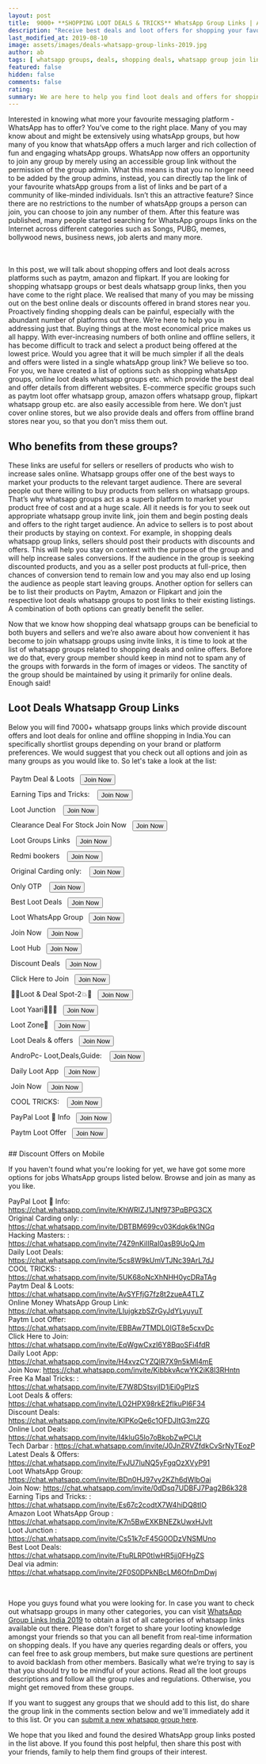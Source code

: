 ```yaml
---
layout: post
title:  9000+ **SHOPPING LOOT DEALS & TRICKS** WhatsApp Group Links | August 2019
description: "Receive best deals and loot offers for shopping your favourite items from e-commerce websites as well as stores near you"
last_modified_at: 2019-08-10
image: assets/images/deals-whatsapp-group-links-2019.jpg
author: ab
tags: [ whatsapp groups, deals, shopping deals, whatsapp group join links, loot offers, loot deals, amazon, flipkart, paytm offers ]
featured: false
hidden: false
comments: false
rating:
summary: We are here to help you find loot deals and offers for shopping from your favourite websites such as Paytm, Flipkart, Amazon, Snapdeal, Shopclues etc. Not only that, you will also find deals and discounts for brands near you. Isn't that exciting? You can save thousands of your hard earned monry by taking a look at the <strong>9000+ whatsapp group links </strong> that we have listed for you right here. The best part, you can join as many as you like and that too for <strong>free!!</strong>. We'll tell you how. Go ahead and explore the list.
---
```


Interested in knowing what more your favourite messaging platform - WhatsApp has to offer? You’ve come to the right place. Many of you may know about and might be extensively using whatsApp groups, but how many of you know that whatsApp offers a much larger and rich collection of fun and engaging whatsApp groups. WhatsApp now offers an opportunity to join any group by merely using an accessible group link without the permission of the group admin. What this means is that you no longer need to be added by the group admins, instead, you can directly tap the link of your favourite whatsApp groups from a list of links and be part of a community of like-minded individuals. Isn’t this an attractive feature? Since there are no restrictions to the number of whatsApp groups a person can join, you can choose to join any number of them. After this feature was published, many people started searching for WhatsApp groups links on the Internet across different categories such as Songs, PUBG, memes, bollywood news, business news, job alerts and many more.

<br/><br/>
In this post, we will talk about shopping offers and loot deals across platforms such as paytm, amazon and flipkart. If you are looking for shopping whatsapp groups or best deals whatsapp group links, then you have come to the right place. We realised that many of you may be missing out on the best online deals or discounts offered in brand stores near you. Proactively finding shopping deals can be painful, especially with the abundant number of platforms out there. We’re here to help you in addressing just that. Buying things at the most economical price makes us all happy. With ever-increasing numbers of both online and offline sellers, it has become difficult to track and select a product being offered at the lowest price. Would you agree that it will be much simpler if all the deals and offers were listed in a single whatsApp group link? We believe so too. For you, we have created a list of options such as shopping whatsApp groups, online loot deals whatsapp groups etc. which provide the best deal and offer details from different websites. E-commerce specific groups such as paytm loot offer whatsapp group, amazon offers whatsapp group, flipkart whatsapp group etc. are also easily accessible from here. We don’t just cover online stores, but we also provide deals and offers from offline brand stores near you, so that you don’t miss them out.

## Who benefits from these groups?

These links are useful for sellers or resellers of products who wish to increase sales online. Whatsapp groups offer one of the best ways to market your products to the relevant target audience. There are several people out there willing to buy products from sellers on whatsapp groups. That’s why whatsapp groups act as a superb platform to market your product free of cost and at a huge scale. All it needs is for you to seek out appropriate whatsapp group invite link, join them and begin posting deals and offers to the right target audience. An advice to sellers is to post about their products by staying on context. For example, in shopping deals whatsapp group links, sellers should post their products with discounts and offers. This will help you stay on context with the purpose of the group and will help increase sales conversions. If the audience in the group is seeking discounted products, and you as a seller post products at full-price, then chances of conversion tend to remain low and you may also end up losing the audience as people start leaving groups. Another option for sellers can be to list their products on Paytm, Amazon or Flipkart and join the respective loot deals whatsapp groups to post links to their existing listings. A combination of both options can greatly benefit the seller.

Now that we know how shopping deal whatsapp groups can be beneficial to both buyers and sellers and we’re also aware about how convenient it has become to join whatsapp groups using invite links, it is time to look at the list of whatsapp groups related to shopping deals and online offers. Before we do that, every group member should keep in mind not to spam any of the groups with forwards in the form of images or videos. The sanctity of the group should be maintained by using it primarily for online deals. Enough said!


## Loot Deals Whatsapp Group Links

Below you will find 7000+ whatsapp groups links which provide discount offers and loot deals for online and offline shopping in India.You can specifically shortlist groups depending on your brand or platform preferences. We would suggest that you check out all options and join as many groups as you would like to. So let's take a look at the list:

<div style="display:flex; padding: 5px"><div>Paytm Deal & Loots&nbsp;&nbsp;&nbsp;</div><div><a href="https://chat.whatsapp.com/invite/AvSYFfjG7fz8t2zueA4TLZ" rel="nofollow"> <button class="btn btn-success"> Join Now </button></a></div></div>
<div style="display:flex; padding: 5px"><div>Earning Tips and Tricks: &nbsp;&nbsp;&nbsp;</div><div><a href="https://chat.whatsapp.com/invite/Es67c2codtX7W4hiDQ8tIO" rel="nofollow"> <button class="btn btn-success"> Join Now </button></a></div></div>
<div style="display:flex; padding: 5px"><div>Loot Junction &nbsp;&nbsp;&nbsp;</div><div><a href="https://chat.whatsapp.com/invite/Cs51k7cF45G0ODzVNSMUno" rel="nofollow"> <button class="btn btn-success"> Join Now </button></a></div></div>
<div style="display:flex; padding: 5px"><div>Clearance Deal For Stock Join Now&nbsp;&nbsp;&nbsp;</div><div><a href="https://chat.whatsapp.com/invite/JynA8qCXrO4F43z9Z17k6M" rel="nofollow"> <button class="btn btn-success"> Join Now </button></a></div></div>
<div style="display:flex; padding: 5px"><div>Loot Groups Links&nbsp;&nbsp;&nbsp;</div><div><a href="https://chat.whatsapp.com/invite/FCTbpk79D4C1Wd0PVyESME" rel="nofollow"> <button class="btn btn-success"> Join Now </button></a></div></div>
<div style="display:flex; padding: 5px"><div>Redmi bookers &nbsp;&nbsp;&nbsp;</div><div><a href="https://chat.whatsapp.com/invite/4DkhdedursL77zK8Jrlcdf" rel="nofollow"> <button class="btn btn-success"> Join Now </button></a></div></div>
<div style="display:flex; padding: 5px"><div>Original Carding only: &nbsp;&nbsp;&nbsp;</div><div><a href="https://chat.whatsapp.com/invite/DBTBM699cv03Kdqk6k1NGq" rel="nofollow"> <button class="btn btn-success"> Join Now </button></a></div></div>
<div style="display:flex; padding: 5px"><div>Only OTP &nbsp;&nbsp;&nbsp;</div><div><a href="https://chat.whatsapp.com/invite/0SMRbhfxmi1JpeJwKJWuFo" rel="nofollow"> <button class="btn btn-success"> Join Now </button></a></div></div>
<div style="display:flex; padding: 5px"><div>Best Loot Deals&nbsp;&nbsp;&nbsp;</div><div><a href="https://chat.whatsapp.com/invite/FtuRLRP0tIwHR5jj0FHgZS" rel="nofollow"> <button class="btn btn-success"> Join Now </button></a></div></div>
<div style="display:flex; padding: 5px"><div>Loot WhatsApp Group&nbsp;&nbsp;&nbsp;</div><div><a href="https://chat.whatsapp.com/invite/BDn0HJ97vy2KZh6dWlbOai" rel="nofollow"> <button class="btn btn-success"> Join Now </button></a></div></div>
<div style="display:flex; padding: 5px"><div>Join Now&nbsp;&nbsp;&nbsp;</div><div><a href="https://chat.whatsapp.com/invite/KibbkvAcwYK2iK8l3RHntn" rel="nofollow"> <button class="btn btn-success"> Join Now </button></a></div></div>
<div style="display:flex; padding: 5px"><div>Loot Hub&nbsp;&nbsp;&nbsp;</div><div><a href="https://chat.whatsapp.com/invite/6sGwdZpPrFnHFzUyi4ra8e" rel="nofollow"> <button class="btn btn-success"> Join Now </button></a></div></div>
<div style="display:flex; padding: 5px"><div>Discount Deals&nbsp;&nbsp;&nbsp;</div><div><a href="https://chat.whatsapp.com/invite/KIPKoQe6c1OFDJItG3m2ZG" rel="nofollow"> <button class="btn btn-success"> Join Now </button></a></div></div>
<div style="display:flex; padding: 5px"><div> Click Here to Join&nbsp;&nbsp;&nbsp;</div><div><a href="https://chat.whatsapp.com/invite/EqWgwCxzI6Y8BqoSFi4fdR" rel="nofollow"> <button class="btn btn-success"> Join Now </button></a></div></div>
<div style="display:flex; padding: 5px"><div>🔴💥Loot & Deal Spot-2💥🔴&nbsp;&nbsp;&nbsp;</div><div><a href="https://chat.whatsapp.com/invite/CdpWoKDy87pJhIWHgfPPAh" rel="nofollow"> <button class="btn btn-success"> Join Now </button></a></div></div>
<div style="display:flex; padding: 5px"><div>Loot Yaari🤑🤑🤑&nbsp;&nbsp;&nbsp;</div><div><a href="https://chat.whatsapp.com/invite/2GSwPdTWZc0411Ttv5lwBf" rel="nofollow"> <button class="btn btn-success"> Join Now </button></a></div></div>
<div style="display:flex; padding: 5px"><div>Loot Zone🤑&nbsp;&nbsp;&nbsp;</div><div><a href="https://chat.whatsapp.com/invite/Kbm3VbEgnQb91greMNB2SK" rel="nofollow"> <button class="btn btn-success"> Join Now </button></a></div></div>
<div style="display:flex; padding: 5px"><div>Loot Deals & offers&nbsp;&nbsp;&nbsp;</div><div><a href="https://chat.whatsapp.com/invite/LO2HPX98rkE2fIkuPI6F34" rel="nofollow"> <button class="btn btn-success"> Join Now </button></a></div></div>
<div style="display:flex; padding: 5px"><div>AndroPc- Loot,Deals,Guide: &nbsp;&nbsp;&nbsp;</div><div><a href="https://chat.whatsapp.com/invite/8X5pHM8vB2s8ItRUx6pwi5" rel="nofollow"> <button class="btn btn-success"> Join Now </button></a></div></div>
<div style="display:flex; padding: 5px"><div>Daily Loot App&nbsp;&nbsp;&nbsp;</div><div><a href="https://chat.whatsapp.com/invite/H4xvzCYZQlR7X9n5kMI4mE" rel="nofollow"> <button class="btn btn-success"> Join Now </button></a></div></div>
<div style="display:flex; padding: 5px"><div>Join Now&nbsp;&nbsp;&nbsp;</div><div><a href="https://chat.whatsapp.com/invite/0dDsq7UDBFJ7Pag2B6k328" rel="nofollow"> <button class="btn btn-success"> Join Now </button></a></div></div>
<div style="display:flex; padding: 5px"><div>COOL TRICKS: &nbsp;&nbsp;&nbsp;</div><div><a href="https://chat.whatsapp.com/invite/5UK68oNcXhNHH0ycDRaTAg" rel="nofollow"> <button class="btn btn-success"> Join Now </button></a></div></div>
<div style="display:flex; padding: 5px"><div>PayPal Loot 🎁 Info&nbsp;&nbsp;&nbsp;</div><div><a href="https://chat.whatsapp.com/invite/KhWRIZJ1JNf973PqBPG3CX" rel="nofollow"> <button class="btn btn-success"> Join Now </button></a></div></div>
<div style="display:flex; padding: 5px"><div>Paytm Loot Offer&nbsp;&nbsp;&nbsp;</div><div><a href="https://chat.whatsapp.com/invite/EBBAw7TMDL0IGT8e5cxvDc" rel="nofollow"> <button class="btn btn-success"> Join Now </button></a></div></div>

<br />
## Discount Offers on Mobile

If you haven't found what you're looking for yet, we have got some more options for jobs WhatsApp groups listed below. Browse and join as many as you like.

PayPal Loot 🎁 Info: <a href="https://chat.whatsapp.com/invite/KhWRIZJ1JNf973PqBPG3CX" rel="nofollow">https://chat.whatsapp.com/invite/KhWRIZJ1JNf973PqBPG3CX</a><br />
Original Carding only: : <a href="https://chat.whatsapp.com/invite/DBTBM699cv03Kdqk6k1NGq" rel="nofollow">https://chat.whatsapp.com/invite/DBTBM699cv03Kdqk6k1NGq</a><br />
Hacking Masters: : <a href="https://chat.whatsapp.com/invite/74Z9nKilIRaI0asB9UoQJm" rel="nofollow">https://chat.whatsapp.com/invite/74Z9nKilIRaI0asB9UoQJm</a><br />
Daily Loot Deals: <a href="https://chat.whatsapp.com/invite/5cs8W9kUmVTJNc39ArL7dJ" rel="nofollow">https://chat.whatsapp.com/invite/5cs8W9kUmVTJNc39ArL7dJ</a><br />
COOL TRICKS: : <a href="https://chat.whatsapp.com/invite/5UK68oNcXhNHH0ycDRaTAg" rel="nofollow">https://chat.whatsapp.com/invite/5UK68oNcXhNHH0ycDRaTAg</a><br />
Paytm Deal & Loots: <a href="https://chat.whatsapp.com/invite/AvSYFfjG7fz8t2zueA4TLZ" rel="nofollow">https://chat.whatsapp.com/invite/AvSYFfjG7fz8t2zueA4TLZ</a><br />
Online Money WhatsApp Group Link: <a href="https://chat.whatsapp.com/invite/LIujgkzbSZrGyJdYLyuyuT" rel="nofollow">https://chat.whatsapp.com/invite/LIujgkzbSZrGyJdYLyuyuT</a><br />
Paytm Loot Offer: <a href="https://chat.whatsapp.com/invite/EBBAw7TMDL0IGT8e5cxvDc" rel="nofollow">https://chat.whatsapp.com/invite/EBBAw7TMDL0IGT8e5cxvDc</a><br />
Click Here to Join: <a href="https://chat.whatsapp.com/invite/EqWgwCxzI6Y8BqoSFi4fdR" rel="nofollow">https://chat.whatsapp.com/invite/EqWgwCxzI6Y8BqoSFi4fdR</a><br />
Daily Loot App: <a href="https://chat.whatsapp.com/invite/H4xvzCYZQlR7X9n5kMI4mE" rel="nofollow">https://chat.whatsapp.com/invite/H4xvzCYZQlR7X9n5kMI4mE</a><br />
Join Now: <a href="https://chat.whatsapp.com/invite/KibbkvAcwYK2iK8l3RHntn" rel="nofollow">https://chat.whatsapp.com/invite/KibbkvAcwYK2iK8l3RHntn</a><br />
Free Ka Maal Tricks: : <a href="https://chat.whatsapp.com/invite/E7W8DStsvjID1jEi0gPIzS" rel="nofollow">https://chat.whatsapp.com/invite/E7W8DStsvjID1jEi0gPIzS</a><br />
Loot Deals & offers: <a href="https://chat.whatsapp.com/invite/LO2HPX98rkE2fIkuPI6F34" rel="nofollow">https://chat.whatsapp.com/invite/LO2HPX98rkE2fIkuPI6F34</a><br />
Discount Deals: <a href="https://chat.whatsapp.com/invite/KIPKoQe6c1OFDJItG3m2ZG" rel="nofollow">https://chat.whatsapp.com/invite/KIPKoQe6c1OFDJItG3m2ZG</a><br />
Online Loot Deals: <a href="https://chat.whatsapp.com/invite/I4kluG5lo7oBkobZwPClJt" rel="nofollow">https://chat.whatsapp.com/invite/I4kluG5lo7oBkobZwPClJt</a><br />
Tech Darbar : <a href="https://chat.whatsapp.com/invite/J0JnZRVZfdkCvSrNyTEozP" rel="nofollow">https://chat.whatsapp.com/invite/J0JnZRVZfdkCvSrNyTEozP</a><br />
Latest Deals & Offers: <a href="https://chat.whatsapp.com/invite/FvJU7IuNQ5yFgqOzXVyP91" rel="nofollow">https://chat.whatsapp.com/invite/FvJU7IuNQ5yFgqOzXVyP91</a><br />
Loot WhatsApp Group: <a href="https://chat.whatsapp.com/invite/BDn0HJ97vy2KZh6dWlbOai" rel="nofollow">https://chat.whatsapp.com/invite/BDn0HJ97vy2KZh6dWlbOai</a><br />
Join Now: <a href="https://chat.whatsapp.com/invite/0dDsq7UDBFJ7Pag2B6k328" rel="nofollow">https://chat.whatsapp.com/invite/0dDsq7UDBFJ7Pag2B6k328</a><br />
Earning Tips and Tricks: : <a href="https://chat.whatsapp.com/invite/Es67c2codtX7W4hiDQ8tIO" rel="nofollow">https://chat.whatsapp.com/invite/Es67c2codtX7W4hiDQ8tIO</a><br />
Amazon Loot WhatsApp Group : <a href="https://chat.whatsapp.com/invite/K7n5BwEXKBNEZkUwxHJvlt" rel="nofollow">https://chat.whatsapp.com/invite/K7n5BwEXKBNEZkUwxHJvlt</a><br />
Loot Junction : <a href="https://chat.whatsapp.com/invite/Cs51k7cF45G0ODzVNSMUno" rel="nofollow">https://chat.whatsapp.com/invite/Cs51k7cF45G0ODzVNSMUno</a><br />
Best Loot Deals: <a href="https://chat.whatsapp.com/invite/FtuRLRP0tIwHR5jj0FHgZS" rel="nofollow">https://chat.whatsapp.com/invite/FtuRLRP0tIwHR5jj0FHgZS</a><br />
Deal via admin: <a href="https://chat.whatsapp.com/invite/2F0S0DPkNBcLM6OfnDmDwj" rel="nofollow">https://chat.whatsapp.com/invite/2F0S0DPkNBcLM6OfnDmDwj</a><br />

<br />

Hope you guys found what you were looking for. In case you want to check out whatsapp groups in many other categories, you can visit <a href="{{site.baseurl}}/whatsapp-group-links">WhatsApp Group Links India 2019</a>  to obtain a list of all categories of whatsapp links available out there. Please don’t forget to share your looting knowledge amongst your friends so that you can all benefit from real-time information on shopping deals. If you have any queries regarding deals or offers, you can feel free to ask group members, but make sure questions are pertinent to avoid backlash from other members. Basically what we’re trying to say is that you should try to be mindful of your actions. Read all the loot groups descriptions and follow all the group rules and regulations. Otherwise, you might get removed from these groups.

If you want to suggest any groups that we should add to this list, do share the group link in the comments section below and we'll immediately add it to this list. Or you can <a href="{{ site.baseurl}}/submit-whatsapp-group">submit a new whatsapp group here</a>.

We hope that you liked and found the desired WhatsApp group links posted in the list above. If you found this post helpful, then share this post with your friends, family to help them find groups of their interest.

<br />
<br />
